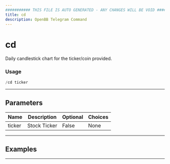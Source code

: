 ```yaml
---
########### THIS FILE IS AUTO GENERATED - ANY CHANGES WILL BE VOID ###########
title: cd
description: OpenBB Telegram Command
---
```


# cd

Daily candlestick chart for the ticker/coin provided.

### Usage

```python wordwrap
/cd ticker
```

---

## Parameters

| Name | Description | Optional | Choices |
| ---- | ----------- | -------- | ------- |
| ticker | Stock Ticker | False | None |


---

## Examples


---
